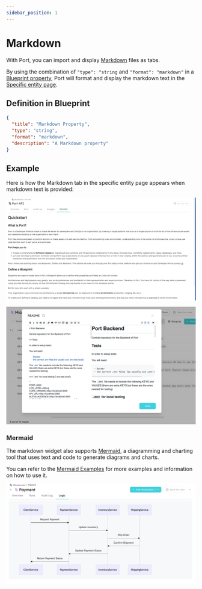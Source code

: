 ```yaml
---
sidebar_position: 1
---
```


# Markdown

With Port, you can import and display [Markdown](https://en.wikipedia.org/wiki/Markdown) files as tabs.

By using the combination of `"type": "string` and `"format": "markdown"` in a [Blueprint property](../../build-your-software-catalog/define-your-data-model/setup-blueprint/properties/properties.md#structure), Port will format and display the markdown text in the [Specific entity page](../page/entity-page.md).

## Definition in Blueprint

```json showLineNumbers
{
  "title": "Markdown Property",
  "type": "string",
  "format": "markdown",
  "description": "A Markdown property"
}
```

## Example

Here is how the Markdown tab in the specific entity page appears when markdown text is provided:

![Markdown Example](../../../static/img/software-catalog/widgets/markdown.png)

![Markdown Edit Example](../../../static/img/software-catalog/widgets/markdownEdit.png)

### Mermaid

The markdown widget also supports [Mermaid](https://mermaid-js.github.io/mermaid/#/), a diagramming and charting tool that uses text and code to generate diagrams and charts.

You can refer to the [Mermaid Examples](https://mermaid.js.org/syntax/examples.html) for more examples and information on how to use it.

![Markdown Mermaid Example](../../../static/img/software-catalog/widgets/markdownMermaid.png)
